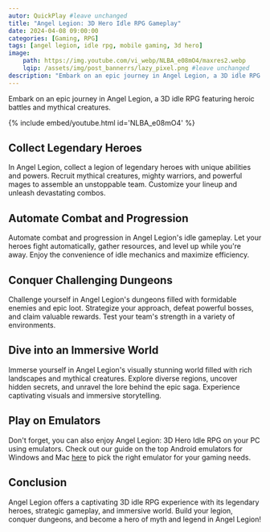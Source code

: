 ```yaml
---
autor: QuickPlay #leave unchanged
title: "Angel Legion: 3D Hero Idle RPG Gameplay"
date: 2024-04-08 09:00:00
categories: [Gaming, RPG]
tags: [angel legion, idle rpg, mobile gaming, 3d hero]
image: 
    path: https://img.youtube.com/vi_webp/NLBA_e08mO4/maxres2.webp 
    lqip: /assets/img/post_bannerrs/lazy_pixel.png #leave unchanged
description: "Embark on an epic journey in Angel Legion, a 3D idle RPG featuring heroic battles and mythical creatures. Collect legendary heroes, automate combat, and conquer challenging dungeons. Dive into its immersive world, captivating visuals, and strategic gameplay."
---
```


Embark on an epic journey in Angel Legion, a 3D idle RPG featuring heroic battles and mythical creatures.

{% include embed/youtube.html id='NLBA_e08mO4' %}

## Collect Legendary Heroes
In Angel Legion, collect a legion of legendary heroes with unique abilities and powers. Recruit mythical creatures, mighty warriors, and powerful mages to assemble an unstoppable team. Customize your lineup and unleash devastating combos.

## Automate Combat and Progression
Automate combat and progression in Angel Legion's idle gameplay. Let your heroes fight automatically, gather resources, and level up while you're away. Enjoy the convenience of idle mechanics and maximize efficiency.

## Conquer Challenging Dungeons
Challenge yourself in Angel Legion's dungeons filled with formidable enemies and epic loot. Strategize your approach, defeat powerful bosses, and claim valuable rewards. Test your team's strength in a variety of environments.

## Dive into an Immersive World
Immerse yourself in Angel Legion's visually stunning world filled with rich landscapes and mythical creatures. Explore diverse regions, uncover hidden secrets, and unravel the lore behind the epic saga. Experience captivating visuals and immersive storytelling.

## Play on Emulators
Don't forget, you can also enjoy Angel Legion: 3D Hero Idle RPG on your PC using emulators. Check out our guide on the top Android emulators for Windows and Mac [here](https://quickplaymobile.github.io/posts/Top-10-Best-Android-Emulators-for-Windows-and-Mac/) to pick the right emulator for your gaming needs.

## Conclusion
Angel Legion offers a captivating 3D idle RPG experience with its legendary heroes, strategic gameplay, and immersive world. Build your legion, conquer dungeons, and become a hero of myth and legend in Angel Legion!

